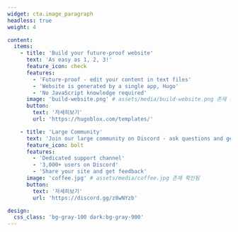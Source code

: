 ```yaml
---
widget: cta.image_paragraph
headless: true
weight: 4

content:
  items:
    - title: 'Build your future-proof website'
      text: 'As easy as 1, 2, 3!'
      feature_icon: check
      features:
        - 'Future-proof - edit your content in text files'
        - 'Website is generated by a single app, Hugo'
        - 'No JavaScript knowledge required'
      image: 'build-website.png' # assets/media/build-website.png 존재 확인됨
      button:
        text: '자세히보기'
        url: 'https://hugoblox.com/templates/'

    - title: 'Large Community'
      text: 'Join our large community on Discord - ask questions and get live responses'
      feature_icon: bolt
      features:
        - 'Dedicated support channel'
        - '3,000+ users on Discord'
        - 'Share your site and get feedback'
      image: 'coffee.jpg' # assets/media/coffee.jpg 존재 확인됨
      button:
        text: '자세히보기'
        url: 'https://discord.gg/z8wNYzb'

design:
  css_class: 'bg-gray-100 dark:bg-gray-900'
---
```


